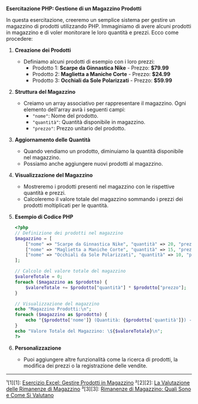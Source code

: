 **Esercitazione PHP: Gestione di un Magazzino Prodotti**

In questa esercitazione, creeremo un semplice sistema per gestire un magazzino di prodotti utilizzando PHP. Immaginiamo di avere alcuni prodotti in magazzino e di voler monitorare le loro quantità e prezzi. Ecco come procedere:

1. **Creazione dei Prodotti**
   - Definiamo alcuni prodotti di esempio con i loro prezzi:
     - Prodotto 1: **Scarpe da Ginnastica Nike** - Prezzo: **$79.99**
     - Prodotto 2: **Maglietta a Maniche Corte** - Prezzo: **$24.99**
     - Prodotto 3: **Occhiali da Sole Polarizzati** - Prezzo: **$59.99**

2. **Struttura del Magazzino**
   - Creiamo un array associativo per rappresentare il magazzino. Ogni elemento dell'array avrà i seguenti campi:
     - `"nome"`: Nome del prodotto.
     - `"quantità"`: Quantità disponibile in magazzino.
     - `"prezzo"`: Prezzo unitario del prodotto.

3. **Aggiornamento delle Quantità**
   - Quando vendiamo un prodotto, diminuiamo la quantità disponibile nel magazzino.
   - Possiamo anche aggiungere nuovi prodotti al magazzino.

4. **Visualizzazione del Magazzino**
   - Mostreremo i prodotti presenti nel magazzino con le rispettive quantità e prezzi.
   - Calcoleremo il valore totale del magazzino sommando i prezzi dei prodotti moltiplicati per le quantità.

5. **Esempio di Codice PHP**
   ```php
   <?php
   // Definizione dei prodotti nel magazzino
   $magazzino = [
       ["nome" => "Scarpe da Ginnastica Nike", "quantità" => 20, "prezzo" => 79.99],
       ["nome" => "Maglietta a Maniche Corte", "quantità" => 15, "prezzo" => 24.99],
       ["nome" => "Occhiali da Sole Polarizzati", "quantità" => 10, "prezzo" => 59.99]
   ];

   // Calcolo del valore totale del magazzino
   $valoreTotale = 0;
   foreach ($magazzino as $prodotto) {
       $valoreTotale += $prodotto["quantità"] * $prodotto["prezzo"];
   }

   // Visualizzazione del magazzino
   echo "Magazzino Prodotti:\n";
   foreach ($magazzino as $prodotto) {
       echo "{$prodotto['nome']} (Quantità: {$prodotto['quantità']}) - Prezzo: \${$prodotto['prezzo']}\n";
   }
   echo "Valore Totale del Magazzino: \${$valoreTotale}\n";
   ?>
   ```

6. **Personalizzazione**
   - Puoi aggiungere altre funzionalità come la ricerca di prodotti, la modifica dei prezzi o la registrazione delle vendite.

---

¹[1][1]: [Esercizio Excel: Gestire Prodotti in Magazzino](https://www.informarsi.net/prodotti-magazzino/)
²[2][2]: [La Valutazione delle Rimanenze di Magazzino](https://www.dse.univr.it/documenti/OccorrenzaIns/matdid/matdid701144.pdf)
³[3][3]: [Rimanenze di Magazzino: Quali Sono e Come Si Valutano](https://farenumeri.it/rimanenze-di-magazzino/)
